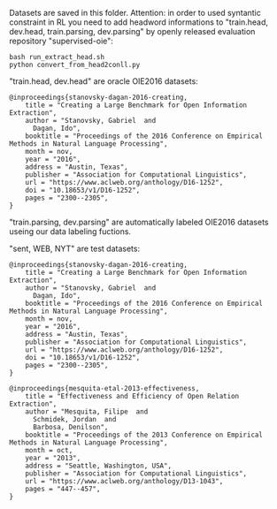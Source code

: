 Datasets are saved in this folder.
Attention: in order to used syntantic constraint in RL you need to add headword informations to "train.head, dev.head, train.parsing, dev.parsing" by openly released evaluation repository "supervised-oie":
```
bash run_extract_head.sh
python convert_from_head2conll.py
```

"train.head, dev.head" are oracle OIE2016 datasets:
```
@inproceedings{stanovsky-dagan-2016-creating,
    title = "Creating a Large Benchmark for Open Information Extraction",
    author = "Stanovsky, Gabriel  and
      Dagan, Ido",
    booktitle = "Proceedings of the 2016 Conference on Empirical Methods in Natural Language Processing",
    month = nov,
    year = "2016",
    address = "Austin, Texas",
    publisher = "Association for Computational Linguistics",
    url = "https://www.aclweb.org/anthology/D16-1252",
    doi = "10.18653/v1/D16-1252",
    pages = "2300--2305",
}
```
"train.parsing, dev.parsing" are automatically labeled OIE2016 datasets useing our data labeling fuctions.

"sent, WEB, NYT" are test datasets:
```
@inproceedings{stanovsky-dagan-2016-creating,
    title = "Creating a Large Benchmark for Open Information Extraction",
    author = "Stanovsky, Gabriel  and
      Dagan, Ido",
    booktitle = "Proceedings of the 2016 Conference on Empirical Methods in Natural Language Processing",
    month = nov,
    year = "2016",
    address = "Austin, Texas",
    publisher = "Association for Computational Linguistics",
    url = "https://www.aclweb.org/anthology/D16-1252",
    doi = "10.18653/v1/D16-1252",
    pages = "2300--2305",
}

@inproceedings{mesquita-etal-2013-effectiveness,
    title = "Effectiveness and Efficiency of Open Relation Extraction",
    author = "Mesquita, Filipe  and
      Schmidek, Jordan  and
      Barbosa, Denilson",
    booktitle = "Proceedings of the 2013 Conference on Empirical Methods in Natural Language Processing",
    month = oct,
    year = "2013",
    address = "Seattle, Washington, USA",
    publisher = "Association for Computational Linguistics",
    url = "https://www.aclweb.org/anthology/D13-1043",
    pages = "447--457",
}
```
